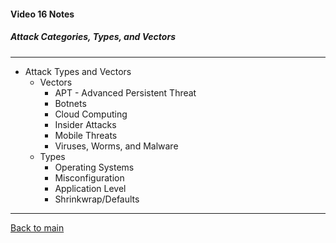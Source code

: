 #### Video 16 Notes

##### Attack Categories, Types, and Vectors

---

- Attack Types and Vectors
  - Vectors
    - APT - Advanced Persistent Threat
    - Botnets
    - Cloud Computing
    - Insider Attacks
    - Mobile Threats
    - Viruses, Worms, and Malware
  - Types
    - Operating Systems
    - Misconfiguration
    - Application Level
    - Shrinkwrap/Defaults

---

[Back to main](https://github.com/rot0xd/CBTNuggets/blob/master/CEHv9/README.md)

